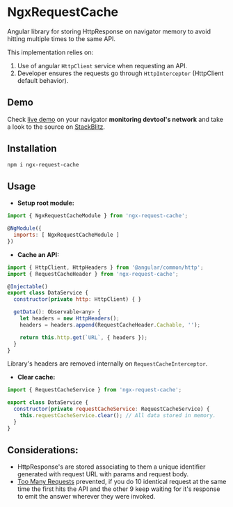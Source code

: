 # NgxRequestCache

Angular library for storing HttpResponse on navigator memory to avoid hitting multiple times to the same API.

This implementation relies on:
1. Use of angular `HttpClient` service when requesting an API.
1. Developer ensures the requests go through `HttpInterceptor` (HttpClient default behavior).

## Demo
Check [live demo](https://ngx-request-cache.web.app) on your navigator **monitoring devtool's network** and take a look to the source on [StackBlitz](https://stackblitz.com/edit/ngx-request-cache-demo).

## Installation

```bash
npm i ngx-request-cache
```
## Usage

* **Setup root module:**

```javascript
import { NgxRequestCacheModule } from 'ngx-request-cache';

@NgModule({
  imports: [ NgxRequestCacheModule ]
})
```

* **Cache an API:**

```javascript
import { HttpClient, HttpHeaders } from '@angular/common/http';
import { RequestCacheHeader } from 'ngx-request-cache';

@Injectable()
export class DataService {
  constructor(private http: HttpClient) { }

  getData(): Observable<any> {
    let headers = new HttpHeaders();
    headers = headers.append(RequestCacheHeader.Cachable, '');

    return this.http.get(`URL`, { headers });
  }
}
```
Library's headers are removed internally on `RequestCacheInterceptor`.

* **Clear cache:**

```javascript
import { RequestCacheService } from 'ngx-request-cache';

export class DataService {
  constructor(private requestCacheService: RequestCacheService) {
    this.requestCacheService.clear(); // All data stored in memory.
  }
}
```

## Considerations:

* HttpResponse's are stored associating to them a unique identifier generated with request URL with params and request body.
* <ins>Too Many Requests</ins> prevented, if you do 10 identical request at the same time the first hits the API and the other 9 keep waiting for it's response to emit the answer wherever they were invoked.

